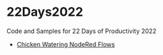 # 22Days2022

Code and Samples for 22 Days of Productivity 2022

- [Chicken Watering NodeRed Flows](./waterChickens/)